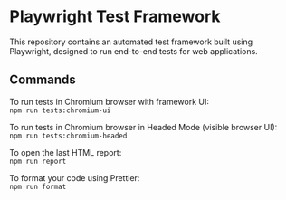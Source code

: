 # Playwright Test Framework

This repository contains an automated test framework built using Playwright, designed to run end-to-end tests for web applications.

## Commands

To run tests in Chromium browser with framework UI:  
`npm run tests:chromium-ui`

To run tests in Chromium browser in Headed Mode (visible browser UI):  
`npm run tests:chromium-headed`

To open the last HTML report:  
`npm run report`

To format your code using Prettier:  
`npm run format`
